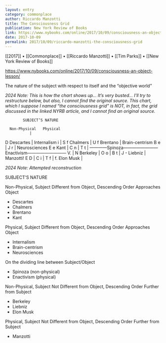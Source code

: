 ```yaml
---
layout: entry
category: commonplace
author: Riccardo Manzotti
title: The Consciousness Grid
publication: New York Review of Books
link: https://www.nybooks.com/online/2017/10/09/consciousness-an-object-lesson/
date: 2017-10-09
permalink: 2017/10/09/riccardo-manzotti-the-consciousness-grid
---
```


[[2017]] • [[Commonplace]] • [[Riccardo Manzotti]] • [[Tim Parks]] • [[New York Review of Books]] 

https://www.nybooks.com/online/2017/10/09/consciousness-an-object-lesson/

The nature of the subject with respect to itself and the “objective world”

*2024 Note: This is how the chart shows up… It’s very busted… I’ll try to restructure below, but also, I cannot find the original source. This chart, which I suppose I named “the consciousness grid” is NOT, in fact, the grid discussed in the linked NYRB article, and I cannot find an original source.*

		    SUBJECT’S NATURE
		
	  Non-Physical	 Physical
			   |
   D   Descartes  |   Internalism
   i	         |
S	f   Chalmers   |
U	f    Brentano  |   Brain-centrism
B	e		   |
J	r		   |   Neurosciences
E	e	Kant     |
C	n		   |
T	t		   |
	  ————Spinoza————————Enactivism—————————
V.			   |
   N    Berkeley  |
O	o		   |
B	t		   |
J	-    Liebniz   |	  Manzotti!
E	D		   |
C	i		   |
T	f		   |
	f.   Elon Musk | 


*2024 Note: Attempted reconstruction*

SUBJECT’S NATURE

Non-Physical, Subject Different from Object, Descending Order Approaches Object
* Descartes
* Chalmers
* Brentano
* Kant

Physical, Subject Different from Object, Descending Order Approaches Object
* Internalism
* Brain-centrism
* Neurosciences

On the dividing line between Subject/Object
* Spinoza (non-physical)
* Enactivism (physical)

Non-Physical, Subject Not Different from Object, Descending Order Further from Subject
* Berkeley
* Liebniz
* Elon Musk

Physical, Subject Not Different from Object, Descending Order Further from Subject
* Manzotti